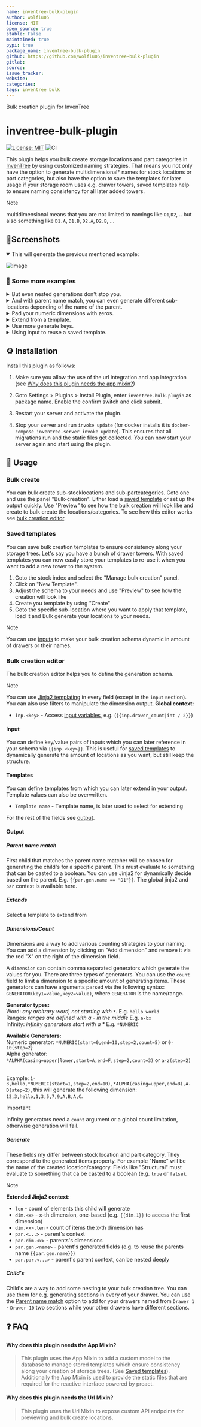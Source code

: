 ```yaml
---
name: inventree-bulk-plugin
author: wolflu05
license: MIT
open_source: true
stable: False
maintained: true
pypi: true
package_name: inventree-bulk-plugin
github: https://github.com/wolflu05/inventree-bulk-plugin
gitlab:
source:
issue_tracker:
website:
categories:
tags: inventree bulk
---
```

Bulk creation plugin for InvenTree

# inventree-bulk-plugin

[![License: MIT](https://img.shields.io/badge/License-MIT-yellow.svg)](https://opensource.org/licenses/MIT)
![CI](https://github.com/wolflu05/inventree-bulk-plugin/actions/workflows/ci.yml/badge.svg)

This plugin helps you bulk create storage locations and part categories in [InvenTree](https://inventree.org/) by using customized naming strategies. That means you not only have the option to generate multidimensional* names for stock locations or part categories, but also have the option to save the templates for later usage if your storage room uses e.g. drawer towers, saved templates help to ensure naming consistency for all later added towers.

> [!NOTE]
> multidimensional means that you are not limited to namings like `D1`,`D2`, .. but also something like `D1.A`, `D1.B`, `D2.A`, `D2.B`, ...

## 🌟Screenshots

<details open>
<summary>This will generate the previous mentioned example:</summary>

![image](https://github.com/wolflu05/inventree-bulk-plugin/assets/76838159/f0cd29fc-50c0-4880-afa2-f3bd1c2cdaf7)

</details>

### 📄 Some more examples

<details>
<summary>But even nested generations don't stop you.</summary>

![image](https://github.com/wolflu05/inventree-bulk-plugin/assets/76838159/cd560237-94cb-485b-a1cc-cf9e7ab70335)

</details>

<details>
<summary>And with parent name match, you can even generate different sub-locations depending of the name of the parent.</summary>

![image](https://github.com/wolflu05/inventree-bulk-plugin/assets/76838159/ebe53203-1682-4aea-be39-6e79e2d542f2)
![image](https://github.com/wolflu05/inventree-bulk-plugin/assets/76838159/61ef2fa4-d765-4043-89e3-99840181768e)

</details>

<details>
<summary>Pad your numeric dimensions with zeros.</summary>

![image](https://github.com/wolflu05/inventree-bulk-plugin/assets/76838159/d90b42e5-eca8-433c-962f-05fbedc48f03)

</details>

<details>
<summary>Extend from a template.</summary>

![image](https://github.com/wolflu05/inventree-bulk-plugin/assets/76838159/b9622a93-b6b3-4dc7-91f8-d8c145fbdd3a)
![image](https://github.com/wolflu05/inventree-bulk-plugin/assets/76838159/7a7fbc78-e9e9-471a-8427-8b4b15389a57)

</details>

<details>
<summary>Use more generate keys.</summary>

![image](https://github.com/wolflu05/inventree-bulk-plugin/assets/76838159/81b4617a-24ef-49c3-8b5a-b4ef9bb3ebac)

</details>

<details>
<summary>Using input to reuse a saved template.</summary>

![image](https://github.com/wolflu05/inventree-bulk-plugin/assets/76838159/8c56498b-c4a9-4a93-9a68-2ef87defe8da)

</details>

## ⚙️ Installation

Install this plugin as follows:

1. Make sure you allow the use of the url integration and app integration (see [Why does this plugin needs the app mixin?](#why-does-this-plugin-needs-the-app-mixin))

2. Goto Settings > Plugins > Install Plugin, enter `inventree-bulk-plugin` as package name. Enable the confirm switch and click submit.

3. Restart your server and activate the plugin.

4. Stop your server and run `invoke update` (for docker installs it is `docker-compose inventree-server invoke update`). This ensures that all migrations run and the static files get collected. You can now start your server again and start using the plugin.

## 🏃 Usage

### Bulk create

You can bulk create sub-stocklocations and sub-partcategories. Goto one and use the panel "Bulk-creation". Either load a [saved template](#saved-templates) or set up the output quickly. Use "Preview" to see how the bulk creation will look like and create to bulk create the locations/categories. To see how this editor works see [bulk creation editor](#bulk-creation-editor).

### Saved templates

You can save bulk creation templates to ensure consistency along your storage trees. Let's say you have a bunch of drawer towers. With saved templates you can now easily store your templates to re-use it when you want to add a new tower to the system.

1. Goto the stock index and select the "Manage bulk creation" panel.
2. Click on "New Template".
3. Adjust the schema to your needs and use "Preview" to see how the creation will look like
4. Create you template by using "Create"
5. Goto the specific sub-location where you want to apply that template, load it and Bulk generate your locations to your needs.

> [!NOTE]
> You can use [inputs](#input) to make your bulk creation schema dynamic in amount of drawers or their names.

### Bulk creation editor

The bulk creation editor helps you to define the generation schema. 

> [!NOTE]
> You can use [Jinja2 templating](https://jinja.palletsprojects.com/en/3.1.x/templates/) in every field (except in the `input` section). You can also use filters to manipulate the dimension output.
> **Global context:**
> - `inp.<key>` - Access [input variables](#input), e.g. (`{{inp.drawer_count|int / 2}}`)

#### Input

You can define key/value pairs of inputs which you can later reference in your schema via `{{inp.<key>}}`. This is useful for [saved templates](#saved-templates) to dynamically generate the amount of locations as you want, but still keep the structure.

#### Templates

You can define templates from which you can later extend in your output. Template values can also be overwritten.

- `Template name` - Template name, is later used to select for extending

For the rest of the fields see [output](#output).

#### Output

##### Parent name match
First child that matches the parent name matcher will be chosen for generating the child's for a specific parent. This must evaluate to something that can be casted to a boolean. You can use Jinja2 for dynamically decide based on the parent. E.g. `{{par.gen.name == "D1"}}`. The global jinja2 and `par` context is available here.

##### Extends
Select a template to extend from

##### Dimensions/Count
Dimensions are a way to add various counting strategies to your naming. You can add a dimension by clicking on "Add dimension" and remove it via the red "X" on the right of the dimension field.

A `dimension` can contain comma separated generators which generate the values for you. There are three types of generators. You can use the `count` field to limit a dimension to a specific amount of generating items. These generators can have arguments parsed via the following syntax: `GENERATOR(key1=value,key2=value)`, where `GENERATOR` is the name/range. <br/>

**Generator types:**<br/>
Word: _any arbitrary word, not starting with `*`_. E.g. `hello world`<br/>
Ranges: _ranges are defined with a - in the middle_ E.g. `a-bx`<br/>
Infinity: _infinity generators start with a *_ E.g. `*NUMERIC`<br/>

**Available Generators:**<br/>
Numeric generator: `*NUMERIC(start=0,end=10,step=2,count=5)` or `0-10(step=2}`<br/>
Alpha generator: `*ALPHA(casing=upper|lower,start=A,end=F,step=2,count=3)` or `a-z(step=2)`<br/><br />

Example: `1-3,hello,*NUMERIC(start=1,step=2,end=10),*ALPHA(casing=upper,end=B),A-D(step=2)`, this will generate the following dimension: `12,3,hello,1,3,5,7,9,A,B,A,C`.

> [!IMPORTANT]
> Infinity generators need a `count` argument or a global count limitation, otherwise generation will fail.

##### Generate

These fields my differ between stock location and part category. They correspond to the generated items property. For example "Name" will be the name of the created location/category. Fields like "Structural" must evaluate to something that ca be casted to a boolean (e.g. `true` or `false`).

> [!NOTE]
> **Extended Jinja2 context**:
> - `len` - count of elements this child will generate
> - `dim.<x>` - x-th dimension, one-based (e.g. `{{dim.1}}` to access the first dimension)
> - `dim.<x>.len` - count of items the x-th dimension has
> - `par.<...>` - parent's context
> - `par.dim.<x>` - parents's dimensions
> - `par.gen.<name>` - parent's generated fields (e.g. to reuse the parents name `{{par.gen.name}}`)  
> - `par.par.<...>` - parent's parent context, can be nested deeply

##### Child's

Child's are a way to add some nesting to your bulk creation tree. You can use them for e.g. generating sections in every of your drawer. You can use the [Parent name match](#parent-name-match) option to add for your drawers named from `Drawer 1` - `Drawer 10` two sections while your other drawers have different sections. 

## ❓ FAQ

#### Why does this plugin needs the App Mixin?

> This plugin uses the App Mixin to add a custom model to the database to manage stored templates which ensure consistency along your creation of storage trees. (See [Saved templates](#saved-templates)). Additionally the App Mixin is used to provide the static files that are required for the reactive interface powered by preact.

#### Why does this plugin needs the Url Mixin?

> This plugin uses the Url Mixin to expose custom API endpoints for previewing and bulk create locations.

